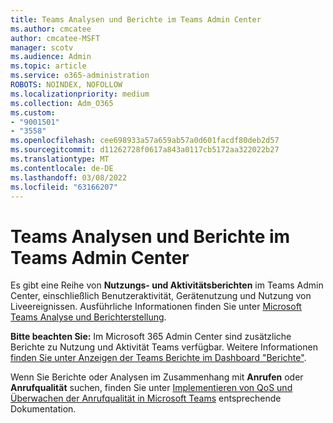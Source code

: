 ```yaml
---
title: Teams Analysen und Berichte im Teams Admin Center
ms.author: cmcatee
author: cmcatee-MSFT
manager: scotv
ms.audience: Admin
ms.topic: article
ms.service: o365-administration
ROBOTS: NOINDEX, NOFOLLOW
ms.localizationpriority: medium
ms.collection: Adm_O365
ms.custom:
- "9001501"
- "3558"
ms.openlocfilehash: cee698933a57a659ab57a0d601facdf80deb2d57
ms.sourcegitcommit: d11262728f0617a843a0117cb5172aa322022b27
ms.translationtype: MT
ms.contentlocale: de-DE
ms.lasthandoff: 03/08/2022
ms.locfileid: "63166207"
---
```

# <a name="teams-analytics-and-reports-in-the-teams-admin-center"></a>Teams Analysen und Berichte im Teams Admin Center

Es gibt eine Reihe von **Nutzungs- und Aktivitätsberichten** im Teams Admin Center, einschließlich Benutzeraktivität, Gerätenutzung und Nutzung von Liveereignissen. Ausführliche Informationen finden Sie unter [Microsoft Teams Analyse und Berichterstellung](https://docs.microsoft.com/microsoftteams/teams-analytics-and-reports/teams-reporting-reference).

**Bitte beachten Sie:** Im Microsoft 365 Admin Center sind zusätzliche Berichte zu Nutzung und Aktivität Teams verfügbar. Weitere Informationen [finden Sie unter Anzeigen der Teams Berichte im Dashboard "Berichte"](https://docs.microsoft.com/microsoftteams/teams-activity-reports#how-to-view-the-teams-reports-in-the-reports-dashboard).

Wenn Sie Berichte oder Analysen im Zusammenhang mit **Anrufen** oder **Anrufqualität** suchen, finden Sie unter [Implementieren von QoS und Überwachen der Anrufqualität in Microsoft Teams](https://docs.microsoft.com/microsoftteams/monitor-call-quality-qos) entsprechende Dokumentation.

